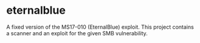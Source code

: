 # eternalblue
A fixed version of the MS17-010 (EternalBlue) exploit. This project contains a scanner and an exploit for the given SMB vulnerability.
